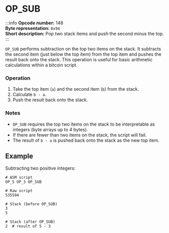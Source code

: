 # OP_SUB

:::info
**Opcode number:** 148  
**Byte representation:** `0x94`  
**Short description:** Pop two stack items and push the second minus the top.
:::

`OP_SUB` performs subtraction on the top two items on the stack. It subtracts the second item (just below the top item) from the top item and pushes the result back onto the stack. This operation is useful for basic arithmetic calculations within a bitcoin script.

### Operation

1. Take the top item (`a`) and the second item (`b`) from the stack.
2. Calculate `b - a`.
3. Push the result back onto the stack.

### Notes

- `OP_SUB` requires the top two items on the stack to be interpretable as integers (byte arrays up to 4 bytes).
- If there are fewer than two items on the stack, the script will fail.
- The result of `b - a` is pushed back onto the stack as the new top item.

## Example

Subtracting two positive integers:

```shell
# ASM script
OP_5 OP_3 OP_SUB

# Raw script
535594

# Stack (before OP_SUB)
3
5

# Stack (after OP_SUB)
2  # result of 5 - 3
```
